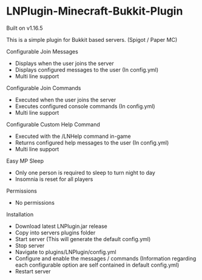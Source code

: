 # LNPlugin-Minecraft-Bukkit-Plugin

Built on v1.16.5

This is a simple plugin for Bukkit based servers. (Spigot / Paper MC)

Configurable Join Messages
  - Displays when the user joins the server
  - Displays configured messages to the user (In config.yml)
  - Multi line support

Configurable Join Commands
  - Executed when the user joins the server
  - Executes configured console commands (In config.yml)
  - Multi line support

Configurable Custom Help Command
  - Executed with the /LNHelp command in-game
  - Returns configured help messages to the user (In config.yml)
  - Multi line support
  
Easy MP Sleep
  - Only one person is required to sleep to turn night to day
  - Insomnia is reset for all players
  
Permissions
  - No permissions

Installation
  - Download latest LNPlugin.jar release
  - Copy into servers plugins folder
  - Start server (This will generate the default config.yml)
  - Stop server
  - Navigate to plugins/LNPlugin/config.yml
  - Configure and enable the messages / commands (Information regarding each configurable option are self contained in default config.yml)
  - Restart server
